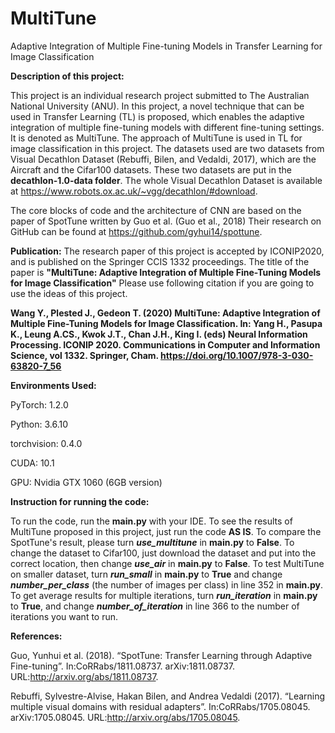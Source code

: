 # MultiTune
Adaptive Integration of Multiple Fine-tuning Models in Transfer Learning for Image Classification

**Description of this project:**

This project is an individual research project submitted to The Australian National University (ANU). In this project, a novel technique that can be used in Transfer Learning (TL) is proposed, which enables the adaptive integration of multiple fine-tuning models with different fine-tuning settings. It is denoted as MultiTune. The approach of MultiTune is used in TL for image classification in this project. The datasets used are two datasets from Visual Decathlon Dataset (Rebuffi, Bilen, and Vedaldi, 2017), which are the Aircraft and the Cifar100 datasets. These two datasets are put in the **decathlon-1.0-data folder**. The whole Visual Decathlon Dataset is available at https://www.robots.ox.ac.uk/~vgg/decathlon/#download.

The core blocks of code and the architecture of CNN are based on the paper of SpotTune written by Guo et al. (Guo et al., 2018) Their research on GitHub can be found at https://github.com/gyhui14/spottune. 

**Publication:**
The research paper of this project is accepted by ICONIP2020, and is published on the Springer CCIS 1332 proceedings. The title of the paper is **"MultiTune: Adaptive Integration of Multiple Fine-Tuning Models for Image Classification"** Please use following citation if you are going to use the ideas of this project.

**Wang Y., Plested J., Gedeon T. (2020) MultiTune: Adaptive Integration of Multiple Fine-Tuning Models for Image Classification. In: Yang H., Pasupa K., Leung A.CS., Kwok J.T., Chan J.H., King I. (eds) Neural Information Processing. ICONIP 2020. Communications in Computer and Information Science, vol 1332. Springer, Cham. https://doi.org/10.1007/978-3-030-63820-7_56**

**Environments Used:**

PyTorch: 1.2.0

Python: 3.6.10

torchvision: 0.4.0

CUDA: 10.1

GPU: Nvidia GTX 1060 (6GB version)

**Instruction for running the code:**

To run the code, run the **main.py** with your IDE. To see the results of MultiTune proposed in this project, just run the code **AS IS**. To compare the SpotTune's result, please turn ***use_multitune*** in **main.py** to **False**. To change the dataset to Cifar100, just download the dataset and put into the correct location, then change ***use_air*** in **main.py** to **False**. To test MultiTune on smaller dataset, turn ***run_small*** in **main.py** to **True** and change ***number_per_class*** (the number of images per class) in line 352 in **main.py**. To get average results for multiple iterations, turn ***run_iteration*** in **main.py** to **True**, and change ***number_of_iteration*** in line 366 to the number of iterations you want to run. 

**References:**

Guo, Yunhui et al. (2018). “SpotTune: Transfer Learning through Adaptive Fine-tuning”. In:CoRRabs/1811.08737. arXiv:1811.08737. URL:http://arxiv.org/abs/1811.08737.

Rebuffi, Sylvestre-Alvise, Hakan Bilen, and Andrea Vedaldi (2017). “Learning multiple visual domains with residual adapters”. In:CoRRabs/1705.08045. arXiv:1705.08045. URL:http://arxiv.org/abs/1705.08045.

